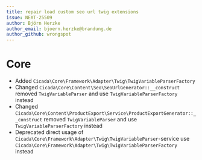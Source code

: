 ```yaml
---
title: repair load custom seo url twig extensions
issue: NEXT-25509
author: Björn Herzke
author_email: bjoern.herzke@brandung.de
author_github: wrongspot
---
```

# Core 
* Added `Cicada\Core\Framework\Adapter\Twig\TwigVariableParserFactory`
* Changed `Cicada\Core\Content\Seo\SeoUrlGenerator::__construct` removed `TwigVariableParser` and use `TwigVariableParserFactory` instead
* Changed `Cicada\Core\Content\ProductExport\Service\ProductExportGenerator::__construct` removed `TwigVariableParser` and use `TwigVariableParserFactory` instead
* Deprecated direct usage of `Cicada\Core\Framework\Adapter\Twig\TwigVariableParser`-service use `Cicada\Core\Framework\Adapter\Twig\TwigVariableParserFactory` instead
